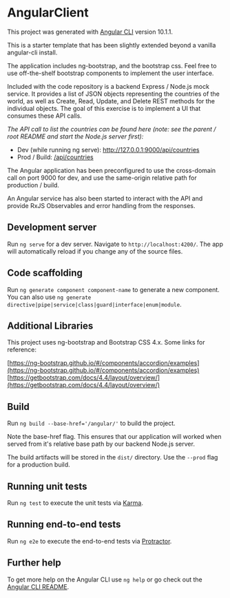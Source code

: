 # AngularClient

This project was generated with [Angular CLI](https://github.com/angular/angular-cli) version 10.1.1.

<p>This is a starter template that has been slightly extended beyond a
  vanilla angular-cli install.
</p>
<p>The application includes ng-bootstrap, and the bootstrap css.
Feel free to use off-the-shelf bootstrap components to implement
the user interface.
</p>
<p>Included with the code repository is a backend Express / Node.js mock
  service. It provides a list of JSON objects representing the countries
  of the world, as well as Create, Read, Update, and Delete REST methods
  for the individual objects. The goal of this exercise is to implement
  a UI that consumes these API calls.
</p>

<p><i>The API call to list the countries can be found here
(note: see the parent / root README and start the Node.js server first):</i></p>
<ul>
  <li>Dev (while running ng serve):
    <a href="http://127.0.0.1:9000/api/countries">
      http://127.0.0.1:9000/api/countries
    </a>
  </li>
  <li>Prod / Build:
    <a href="/api/countries">
      /api/countries
    </a>
  </li>
</ul>
<p>The Angular application has been preconfigured to use
  the cross-domain call on port 9000 for dev,
  and use the same-origin relative path for production / build.
</p>

An Angular service has also been started to interact with the API and
provide RxJS Observables and error handling from the responses. 

## Development server

Run `ng serve` for a dev server. Navigate to `http://localhost:4200/`. The app will automatically reload if you change any of the source files.

## Code scaffolding

Run `ng generate component component-name` to generate a new component. You can also use `ng generate directive|pipe|service|class|guard|interface|enum|module`.

## Additional Libraries

This project uses ng-bootstrap and Bootstrap CSS 4.x.
Some links for reference:

[https://ng-bootstrap.github.io/#/components/accordion/examples](https://ng-bootstrap.github.io/#/components/accordion/examples)
[https://getbootstrap.com/docs/4.4/layout/overview/](https://getbootstrap.com/docs/4.4/layout/overview/)


## Build

Run `ng build --base-href='/angular/'` to build the project.

Note the base-href flag. This ensures that our application will worked when
served from it's relative base path by our backend Node.js server.

The build artifacts will be stored in the `dist/` directory. Use the `--prod` flag for a production build.

## Running unit tests

Run `ng test` to execute the unit tests via [Karma](https://karma-runner.github.io).

## Running end-to-end tests

Run `ng e2e` to execute the end-to-end tests via [Protractor](http://www.protractortest.org/).

## Further help

To get more help on the Angular CLI use `ng help` or go check out the [Angular CLI README](https://github.com/angular/angular-cli/blob/master/README.md).
